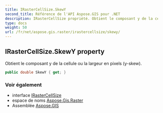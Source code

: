 ```yaml
---
title: IRasterCellSize.SkewY
second_title: Référence de l'API Aspose.GIS pour .NET
description: IRasterCellSize propriété. Obtient le composant y de la cellule ou la largeur en pixels yskew.
type: docs
weight: 50
url: /fr/net/aspose.gis.raster/irastercellsize/skewy/
---
```

## IRasterCellSize.SkewY property

Obtient le composant y de la cellule ou la largeur en pixels (y-skew).

```csharp
public double SkewY { get; }
```

### Voir également

* interface [IRasterCellSize](../)
* espace de noms [Aspose.Gis.Raster](../../irastercellsize/)
* Assemblée [Aspose.GIS](../../../)


